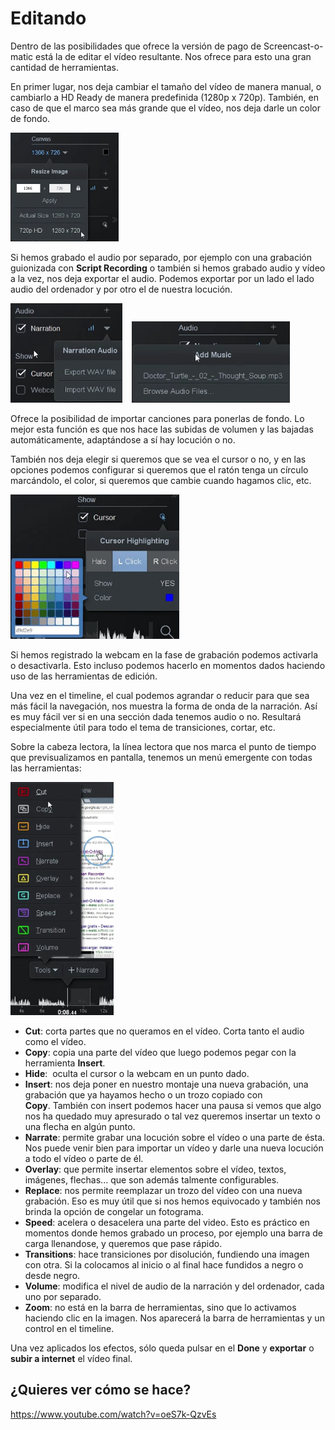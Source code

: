 
# Editando

Dentro de las posibilidades que ofrece la versión de pago de Screencast-o-matic está la de editar el vídeo resultante. Nos ofrece para esto una gran cantidad de herramientas.

En primer lugar, nos deja cambiar el tamaño del vídeo de manera manual, o cambiarlo a HD Ready de manera predefinida (1280p x 720p). También, en caso de que el marco sea más grande que el vídeo, nos deja darle un color de fondo.

<img src="img/Seleccion_425.png" height="174" />

Si hemos grabado el audio por separado, por ejemplo con una grabación guionizada con **Script Recording** o también si hemos grabado audio y vídeo a la vez, nos deja exportar el audio. Podemos exportar por un lado el lado audio del ordenador y por otro el de nuestra locución.

<img src="img/Seleccion_426.png" height="159" />    <img src="img/Seleccion_427.png" height="130" />

Ofrece la posibilidad de importar canciones para ponerlas de fondo. Lo mejor esta función es que nos hace las subidas de volumen y las bajadas automáticamente, adaptándose a sí hay locución o no.

También nos deja elegir si queremos que se vea el cursor o no, y en las opciones podemos configurar si queremos que el ratón tenga un círculo marcándolo, el color, si queremos que cambie cuando hagamos clic, etc.

<img src="img/Seleccion_428.png" height="231" />

Si hemos registrado la webcam en la fase de grabación podemos activarla o desactivarla. Esto incluso podemos hacerlo en momentos dados haciendo uso de las herramientas de edición.



Una vez en el timeline, el cual podemos agrandar o reducir para que sea más fácil la navegación, nos muestra la forma de onda de la narración. Así es muy fácil ver si en una sección dada tenemos audio o no. Resultará especialmente útil para todo el tema de transiciones, cortar, etc.

Sobre la cabeza lectora, la línea lectora que nos marca el punto de tiempo que previsualizamos en pantalla, tenemos un menú emergente con todas las herramientas:

<img src="img/Seleccion_430.png" height="373" />


- **Cut**: corta partes que no queramos en el vídeo. Corta tanto el audio como el vídeo.
- **Copy**: copia una parte del vídeo que luego podemos pegar con la herramienta **Insert**.
- **Hide**:  oculta el cursor o la webcam en un punto dado.
- **Insert**: nos deja poner en nuestro montaje una nueva grabación, una grabación que ya hayamos hecho o un trozo copiado con **Copy**. También con insert podemos hacer una pausa si vemos que algo nos ha quedado muy apresurado o tal vez queremos insertar un texto o una flecha en algún punto.
- **Narrate**: permite grabar una locución sobre el vídeo o una parte de ésta. Nos puede venir bien para importar un vídeo y darle una nueva locución a todo el vídeo o parte de él.
- **Overlay**: que permite insertar elementos sobre el vídeo, textos, imágenes, flechas... que son además talmente configurables.
- **Replace**: nos permite reemplazar un trozo del vídeo con una nueva grabación. Eso es muy útil que si nos hemos equivocado y también nos brinda la opción de congelar un fotograma.
- **Speed**: acelera o desacelera una parte del video. Esto es práctico en momentos donde hemos grabado un proceso, por ejemplo una barra de carga llenandose, y queremos que pase rápido.
- **Transitions**: hace transiciones por disolución, fundiendo una imagen con otra. Si la colocamos al inicio o al final hace fundidos a negro o desde negro.
- **Volume**: modifica el nivel de audio de la narración y del ordenador, cada uno por separado.
- **Zoom**: no está en la barra de herramientas, sino que lo activamos haciendo clic en la imagen. Nos aparecerá la barra de herramientas y un control en el timeline.

Una vez aplicados los efectos, sólo queda pulsar en el **Done** y **exportar** o **subir a internet** el vídeo final.

## ¿Quieres ver cómo se hace?

https://www.youtube.com/watch?v=oeS7k-QzvEs

